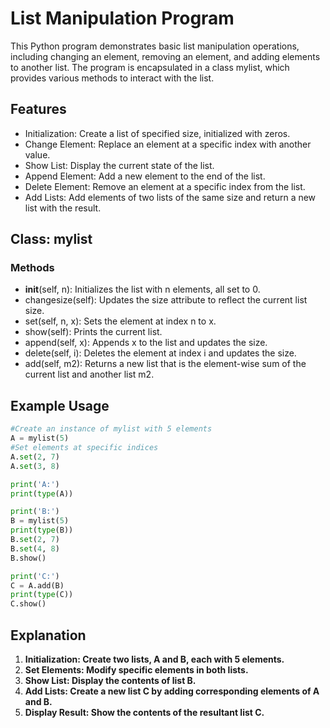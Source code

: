 # List Manipulation Program

This Python program demonstrates basic list manipulation operations, including changing an element, removing an element, and adding elements to another list. The program is encapsulated in a class mylist, which provides various methods to interact with the list.

## Features
- Initialization: Create a list of specified size, initialized with zeros.
- Change Element: Replace an element at a specific index with another value.
- Show List: Display the current state of the list.
- Append Element: Add a new element to the end of the list.
- Delete Element: Remove an element at a specific index from the list.
- Add Lists: Add elements of two lists of the same size and return a new list with the result.

## Class: mylist
### Methods
- __init__(self, n): Initializes the list with n elements, all set to 0.
- changesize(self): Updates the size attribute to reflect the current list size.
- set(self, n, x): Sets the element at index n to x.
- show(self): Prints the current list.
- append(self, x): Appends x to the list and updates the size.
- delete(self, i): Deletes the element at index i and updates the size.
- add(self, m2): Returns a new list that is the element-wise sum of the current list and another list m2.


## Example Usage

```python
#Create an instance of mylist with 5 elements
A = mylist(5)
#Set elements at specific indices
A.set(2, 7)
A.set(3, 8)

print('A:')
print(type(A))

print('B:')
B = mylist(5)
print(type(B))
B.set(2, 7)
B.set(4, 8)
B.show()

print('C:')
C = A.add(B)
print(type(C))
C.show()
```

## Explanation
1. **Initialization: Create two lists, A and B, each with 5 elements.**
2. **Set Elements: Modify specific elements in both lists.**
3. **Show List: Display the contents of list B.**
4. **Add Lists: Create a new list C by adding corresponding elements of A and B.**
5. **Display Result: Show the contents of the resultant list C.**
